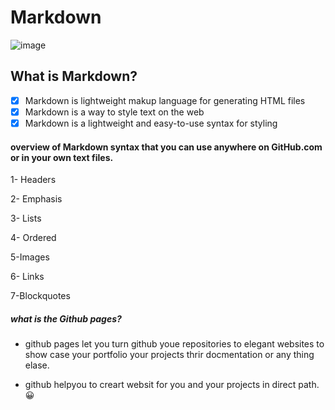 # Markdown
![image](https://upload.wikimedia.org/wikipedia/commons/thumb/4/48/Markdown-mark.svg/1200px-Markdown-mark.svg.png)

## What is Markdown?
- [x] Markdown is lightweight makup language for generating HTML files
- [x] Markdown is a way to style text on the web
- [x] Markdown is a lightweight and easy-to-use syntax for styling

#### overview of Markdown syntax that you can use anywhere on GitHub.com or in your own text files.
1- Headers

2- Emphasis

3- Lists

4- Ordered

5-Images

6- Links

7-Blockquotes


##### what is the Github pages?
- github pages let you turn github youe repositories to elegant websites to show case your portfolio your projects thrir docmentation or any thing elase.

- github helpyou to creart websit for you and your projects in direct path.
:grinning:
